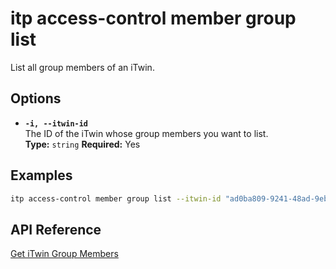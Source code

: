 # itp access-control member group list

List all group members of an iTwin.

## Options

- **`-i, --itwin-id`**  
  The ID of the iTwin whose group members you want to list.  
  **Type:** `string` **Required:** Yes

## Examples

```bash
itp access-control member group list --itwin-id "ad0ba809-9241-48ad-9eb0-c8038c1a1d51"
```

## API Reference

[Get iTwin Group Members](https://developer.bentley.com/apis/access-control-v2/operations/get-itwin-group-members/)
